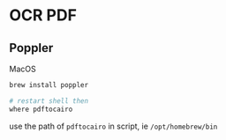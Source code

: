 # OCR PDF

## Poppler

MacOS

```sh
brew install poppler

# restart shell then
where pdftocairo

```

use the path of `pdftocairo` in script, ie `/opt/homebrew/bin`